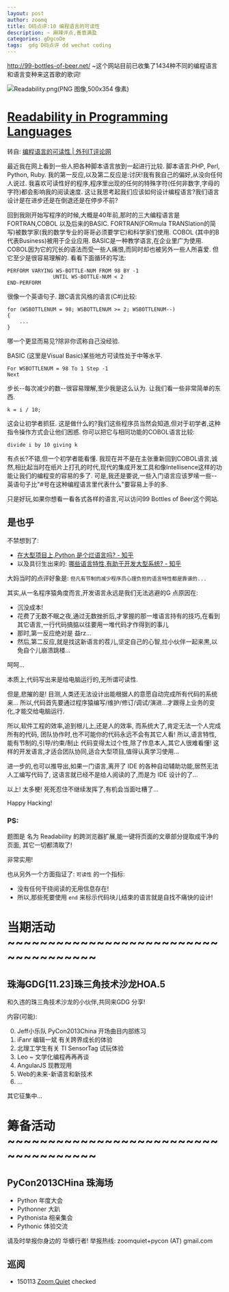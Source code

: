 ```yaml
---
layout: post
author: zoomq
title: D码点评:10 编程语言的可读性
description: ~ 麻辣评点,善意满盈
categories: gDgcoDe
tags:  gdg D码点评 dd wechat coding
---
```


http://99-bottles-of-beer.net/
~这个网站目前已收集了1434种不同的编程语言和语言变种来这首歌的歌词!


![Readability.png(PNG 图像,500x354 像素)](http://leiphone.qiniudn.com/uploads/2012/06/Readability.png)


# [Readability in Programming Languages](http://blogs.msdn.com/b/alfredth/archive/2011/09/02/readability-in-programming-languages.aspx)

转自: [编程语言的可读性 | 外刊IT评论网](http://www.aqee.net/readability-in-programming-languages/)

最近我在网上看到一些人把各种脚本语言放到一起进行比较. 脚本语言:PHP, Perl, Python, Ruby. 我的第一反应,以及第二反应是:讨厌!我有我自己的偏好,从没向任何人说过. 我喜欢可读性好的程序,程序里出现的任何的特殊字符(任何非数字,字母的字符)都会影响我的阅读速度. 这让我思考起我们应该如何设计编程语言?我们语言设计是在进步还是在倒退还是在停步不前?

<!--more-->

回到我刚开始写程序的时候,大概是40年前,那时的三大编程语言是FORTRAN,COBOL 以及后来的BASIC. FORTRAN(FORmula TRANSlation的简写)被数学家(我的数学专业的哥哥必须要学它)和科学家们使用. COBOL (其中的B 代表Business)被用于企业应用. BASIC是一种教学语言,在企业里广为使用. COBOL因为它的冗长的语法而受一些人痛恨,而同时却也被另外一些人所喜爱. 但它至少是很容易理解的. 看看下面循环的写法:

    PERFORM VARYING WS-BOTTLE-NUM FROM 98 BY -1
                   UNTIL WS-BOTTLE-NUM < 2
    END-PERFORM

很像一个英语句子. 跟C语言风格的语言(C#)比较:

    for (WSBOTTLENUM = 98; WSBOTTLENUM >= 2; WSBOTTLENUM--)
    {
        ...
    }

哪一个更显而易见?除非你谎称自己没经验. 

BASIC (这里是Visual Basic)某些地方可读性处于中等水平. 

    For WSBOTTLENUM = 98 To 1 Step -1
    Next

步长--每次减少的数--很容易理解,至少我是这么认为. 让我们看一些非常简单的东西. 

    k = i / 10;

这会让初学者抓狂. 这是做什么的?我们这些程序员当然会知道,但对于初学者,这种指令操作方式会让他们困惑. 你可以把它与相同功能的COBOL语言比较:

    divide i by 10 giving k

有点长?不错,但一个初学者能看懂. 我现在并不是在主张重新回到COBOL语言,诚然,相比起当时在纸片上打孔的时代,现代的集成开发工具和像Intellisence这样的功能让我们的编程变的容易的多了. 可是,我还是要说,一些入门语言应该罗嗦一些--英语句子比"#号在这种编程语言里代表什么"要容易上手的多. 

只是好玩,如果你想看一看各式各样的语言,可以访问99 Bottles of Beer这个网站. 


## 是也乎

不禁想到了: 

- [在大型项目上,Python 是个烂语言吗? - 知乎](http://www.zhihu.com/question/21017354)
- 以及具衍生出来的: [哪些语言特性,有助于开发大型系统? - 知乎](http://www.zhihu.com/question/21819050)

大妈当时的点评好象是:
`但凡有节制的减少程序员心理负担的语言特性都是靠谱的...`

其实,从一名程序猿角度而言,开发语言永远是我们无法逃避的G 点原因在:

- 沉没成本! 
- 花费了无数不眠之夜,通过无数挫折后,才掌握的那一堆语言持有的技巧,在看到其它语言,一行代码搞掂以往要用一堆代码才作得到的事儿
- 那时,第一反应绝对是 益rz...
- 然后,第二反应,就是找这新语言的茬儿,坚定自己的心智,拉小伙伴一起来黒,以免自个儿崩溃跳楼...

呵呵...

本质上,代码写出来是给电脑运行的,无所谓可读性.

但是,悲摧的是! 目测,人类还无法设计出能根据人的意愿自动完成所有代码的系统来...
所以,代码首先要通过程序猿编写/维护/修订/调试/演进...才跟得上业务的变化,才能交给电脑运行.

所以,软件工程的效率,追到根儿上,还是人的效率,
而系统大了,肯定无法一个人完成所有的代码,
团队协作时,也不可能你的代码永远不会有其它人看!
所以,语言特性,能有节制的,引导/约束/制止 代码变得太过个性,除了作息本人,其它人很难看懂!
这样的开发语言,才适合团队协同,适合大型项目,值得认真学习使用...

进一步的,也可以推导出,如果一门语言,离开了 IDE 的各种自动辅助功能,居然无法人工编写代码了,
这语言就已经不是给人阅读的了,而是为 IDE 设计的了...


以上! 太多梗! 死死忍住不继续发挥了,有机会当面吐糟了...


Happy Hacking!

### PS:
题图是 名为 Readability 的跨浏览器扩展,能一键将页面的文章部分提取成干净的页面,
其它一切都清取了!

非常实用!

也从另外一个方面指证了: `可读性` 的一个指标:

- 没有任何干挠阅读的无用信息存在!
- 所以,那些死要使用 `end` 来标示代码块儿结束的语言就是自找不痛快的设计!


# 当期活动 ~~~~~~~~~~~~~~~~~~~~~~~~~~~~~~~~~~~~~

## 珠海GDG[11.23]珠三角技术沙龙HOA.5

和久违的珠三角技术沙龙的小伙伴,共同来GDG 分享!

内容(可能):

0. Jeff小乐队 PyCon2013China 开场曲目内部练习
1. iFanr 编辑一斌 有关跨界成长的体验
2. 北理工学生有关 TI SensorTag 试玩体验
3. Leo ~ 文学化编程再再再谈
4. AngularJS 现教现用
5. Web的未来-新语言和新技术
6. ...

其它征集中...



# 筹备活动 ~~~~~~~~~~~~~~~~~~~~~~~~~~~~~~~~~~~~~

## PyCon2013CHina 珠海场

- Python 年度大会
- Pythonner 大趴
- Pythonista 相亲集会
- Pythonic 体验交流

请及时举报你身边的 华蠎行者!
举报热线: zoomquiet+pycon (AT) gmail.com




## 巡阅
- 150113 [Zoom.Quiet](http://zoomquiet.io/) checked




